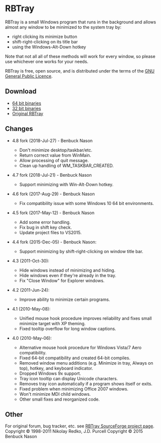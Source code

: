 # RBTray

RBTray is a small Windows program that runs in the background and allows almost any window to be minimized to the system tray by:
- right clicking its minimize button
- shift-right-clicking on its title bar
- using the Windows-Alt-Down hotkey

Note that not all all of these methods will work for every window, so please use whichever one works for your needs.

RBTray is free, open source, and is distributed under the terms of the [GNU General Public Licence](http://www.gnu.org/copyleft/gpl.html).

## Download

- [64 bit binaries](x64)
- [32 bit binaries](x86)
- [Original RBTray](http://sourceforge.net/projects/rbtray/files/)

## Changes

- 4.8 fork (2018-Jul-27) - Benbuck Nason
  - Don't minimize desktop/taskbar/etc.
  - Return correct value from WinMain.
  - Allow processing of quit message.
  - Clean up handling of WM_TASKBAR_CREATED.

- 4.7 fork (2018-Jul-21) - Benbuck Nason
  - Support minimizing with Win-Alt-Down hotkey.

- 4.6 fork (2017-Aug-29) - Benbuck Nason
  - Fix compatibility issue with some Windows 10 64 bit environments.

- 4.5 fork (2017-May-12) - Benbuck Nason
  - Add some error handling.
  - Fix bug in shift key check.
  - Update project files to VS2015.

- 4.4 fork (2015-Dec-05) - Benbuck Nason:
  - Support minimizing by shift-right-clicking on window title bar.

- 4.3 (2011-Oct-30):
  - Hide windows instead of minimizing and hiding.
  - Hide windows even if they're already in the tray.
  - Fix "Close Window" for Explorer windows.

- 4.2 (2011-Jun-24):
  - Improve ability to minimize certain programs.

- 4.1 (2010-May-08):
  - Unified mouse hook procedure improves reliability and fixes small minimize target with XP theming.
  - Fixed tooltip overflow for long window captions.

- 4.0 (2010-May-06):
  - Alternative mouse hook procedure for Windows Vista/7 Aero compatibility.
  - Fixed 64-bit compatibility and created 64-bit compiles.
  - Removed window menu additions (e.g. Minimize in tray, Always on top), hotkey, and keyboard indicator.
  - Dropped Windows 9x support.
  - Tray icon tooltip can display Unicode characters.
  - Removes tray icon automatically if a program shows itself or exits.
  - Fixed problem when minimizing Office 2007 windows.
  - Won't minimize MDI child windows.
  - Other small fixes and reorganized code.

## Other

For original forum, bug tracker, etc. see [RBTray SourceForge project page](http://sourceforge.net/projects/rbtray/).
Copyright &copy; 1998-2011 Nikolay Redko, J.D. Purcell
Copyright &copy; 2015 Benbuck Nason
